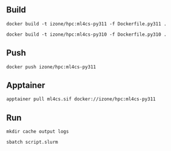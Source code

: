 ## Build
```docker build -t izone/hpc:ml4cs-py311 -f Dockerfile.py311 .```

```docker build -t izone/hpc:ml4cs-py310 -f Dockerfile.py310 .```

## Push
```docker push izone/hpc:ml4cs-py311```

## Apptainer
```apptainer pull ml4cs.sif docker://izone/hpc:ml4cs-py311```



## Run
```mkdir cache output logs```

```sbatch script.slurm```

